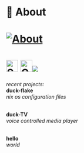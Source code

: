 
# 🦆 About 
# [![About](https://img.shields.io/github/sponsors/QuackHack-McBlindy?logo=githubsponsors&label=Sponsor?🥺&style=flat&labelColor=ff1493&logoColor=fff&color=rgba(234,74,170,0.5) "")](https://github.com/sponsors/QuackHack-McBlindy) 

# <a href="https://github.com/sponsors/QuackHack-McBlindy"><img src='https://img.shields.io/github/sponsors/QuackHack-McBlindy?logo=GithubSponsors&label=%E2%80%8E&style=flat-square&labelColor=rgba(234,74,170,0)&logocolor=EA4AAA&color=rgba(234,74,170,0.5)' alt='Sponsors' height='32'></a> <a href="https://yourwebsite.com"> <img src='https://yourwebsite.com/favicon.svgz?c=2962FF&b=2962FF&g=0.5' alt='QuackHack-McBlindy' height="32"><img src='https://yourwebsite.com/typesvg?duration=3000&vCenter=true&height=32&size=32&color=808080&font=Segoe&lines=QuackHack+McBlindy+🦆;' ></a>

*recent projects:* 
<br>
**duck-flake** <br>
*nix os configuration files* <br><br>

**duck-TV** <br>
*voice controlled media player* <br><br>

**hello** <br>
*world* <br><br>

